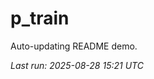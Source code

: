 # p_train

Auto-updating README demo.

<!--START_SECTION:status-->
_Last run: 2025-08-28 15:21 UTC_
<!--END_SECTION:status-->





































































































































































































